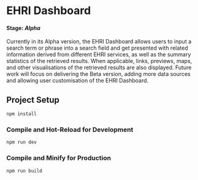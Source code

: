 # EHRI Dashboard
#### Stage: *Alpha*

Currently in its Alpha version, the EHRI Dashboard allows users to input a search term or phrase into a search field and get presented with related information derived from different EHRI services, as well as the summary statistics of the retrieved results. When applicable, links, previews, maps, and other visualisations of the retrieved results are also displayed. Future work will focus on delivering the Beta version, adding more data sources and allowing user customisation of the EHRI Dashboard.

## Project Setup

```sh
npm install
```

### Compile and Hot-Reload for Development

```sh
npm run dev
```

### Compile and Minify for Production

```sh
npm run build
```
